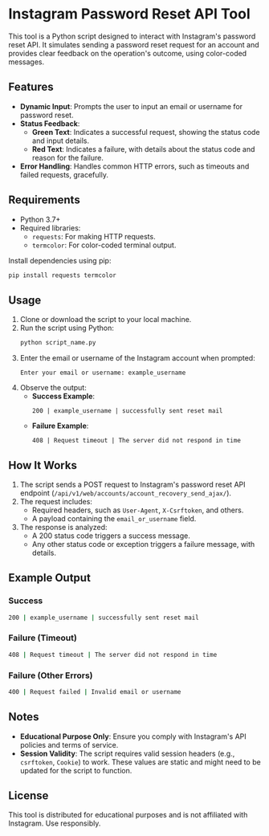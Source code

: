 # Instagram Password Reset API Tool

This tool is a Python script designed to interact with Instagram's password reset API. It simulates sending a password reset request for an account and provides clear feedback on the operation's outcome, using color-coded messages.

## Features

- **Dynamic Input**: Prompts the user to input an email or username for password reset.
- **Status Feedback**:
  - **Green Text**: Indicates a successful request, showing the status code and input details.
  - **Red Text**: Indicates a failure, with details about the status code and reason for the failure.
- **Error Handling**: Handles common HTTP errors, such as timeouts and failed requests, gracefully.

## Requirements

- Python 3.7+
- Required libraries:
  - `requests`: For making HTTP requests.
  - `termcolor`: For color-coded terminal output.

Install dependencies using pip:
```bash
pip install requests termcolor
```

## Usage

1. Clone or download the script to your local machine.
2. Run the script using Python:
   ```bash
   python script_name.py
   ```
3. Enter the email or username of the Instagram account when prompted:
   ```
   Enter your email or username: example_username
   ```
4. Observe the output:
   - **Success Example**:
     ```
     200 | example_username | successfully sent reset mail
     ```
   - **Failure Example**:
     ```
     408 | Request timeout | The server did not respond in time
     ```

## How It Works

1. The script sends a POST request to Instagram's password reset API endpoint (`/api/v1/web/accounts/account_recovery_send_ajax/`).
2. The request includes:
   - Required headers, such as `User-Agent`, `X-Csrftoken`, and others.
   - A payload containing the `email_or_username` field.
3. The response is analyzed:
   - A 200 status code triggers a success message.
   - Any other status code or exception triggers a failure message, with details.

## Example Output

### Success
```bash
200 | example_username | successfully sent reset mail
```

### Failure (Timeout)
```bash
408 | Request timeout | The server did not respond in time
```

### Failure (Other Errors)
```bash
400 | Request failed | Invalid email or username
```

## Notes

- **Educational Purpose Only**: Ensure you comply with Instagram's API policies and terms of service.
- **Session Validity**: The script requires valid session headers (e.g., `csrftoken`, `Cookie`) to work. These values are static and might need to be updated for the script to function.

## License

This tool is distributed for educational purposes and is not affiliated with Instagram. Use responsibly.
